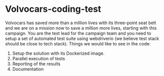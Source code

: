 # Volvocars-coding-test
Volvocars has saved more than a million lives with its three-point seat belt and we are on a mission
now to save a million more lives, starting with this campaign. You are the test lead for the campaign
team and you need to setup a set of automated test suite using webdriverio (we believe test stack
should be close to tech stack).
Things we would like to see in the code:
1. Setup the solution with its Dockerized image.
2. Parallel execution of tests
3. Reporting of the results
4. Documentation
